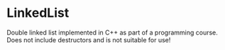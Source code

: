 LinkedList
==========

Double linked list implemented in C++ as part of a programming course. Does not include destructors and is not suitable for use!
